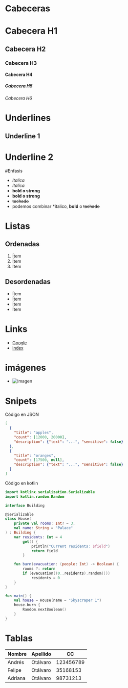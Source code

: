 # Cabeceras

# Cabecera H1

## Cabecera H2

### Cabecera H3

#### Cabecera H4

##### Cabecera H5

###### Cabecera H6

# Underlines

## Underline 1

# Underline 2

#Enfasis

- _italica_
- _italica_
- **bold o strong**
- **bold o strong**
- ~~tachado~~
- podemos combinar \*italico, **bold** o ~~tachado~~

# Listas

## Ordenadas

1. Ítem
1. Ítem
1. Ítem

## Desordenadas

- Ítem
- Ítem
- Ítem
- Ítem

# Links

- [Google](http://www.google.com.co)
- [index](index.html)

# imágenes

- ![Imagen](https://git-scm.com/images/logo@2x.png)

# Snipets

Código en JSON

```JSON
[
  {
    "title": "apples",
    "count": [12000, 20000],
    "description": {"text": "...", "sensitive": false}
  },
  {
    "title": "oranges",
    "count": [17500, null],
    "description": {"text": "...", "sensitive": false}
  }
]
```

Código en kotlin

```Kotlin
import kotlinx.serialization.Serializable
import kotlin.random.Random

interface Building

@Serializable
class House(
    private val rooms: Int? = 3,
    val name: String = "Palace"
) : Building {
    var residents: Int = 4
        get() {
            println("Current residents: $field")
            return field
        }

    fun burn(evacuation: (people: Int) -> Boolean) {
        rooms ?: return
        if (evacuation((0..residents).random()))
            residents = 0
    }
}

fun main() {
    val house = House(name = "Skyscraper 1")
    house.burn {
        Random.nextBoolean()
    }
}
```

# Tablas

| Nombre  | Apellido | CC        |
| ------- | -------- | --------- |
| Andrés  | Otálvaro | 123456789 |
| Felipe  | Otálvaro | 35168153  |
| Adriana | Otálvaro | 98731213  |
